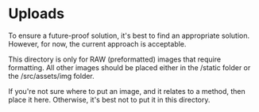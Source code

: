 # Uploads

To ensure a future-proof solution, it's best to find an appropriate solution. However, for now, the current approach is acceptable.

This directory is only for RAW (preformatted) images that require formatting. All other images should be placed either in the /static folder or the /src/assets/img folder.

If you're not sure where to put an image, and it relates to a method, then place it here. Otherwise, it's best not to put it in this directory.
